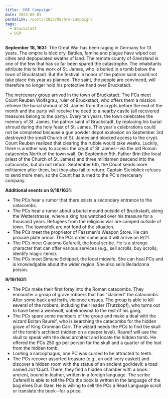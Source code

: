 ```yaml
---
title: 'HRE Campaign'
date: 2023-08-01
permalink: /posts/2023/08/hre-campaign/
tags:
  - Bruckstadt
  - OSR
---
```



**September 18, 1631**: The Great War has been raging in Germany for 13 years. The empire is bled dry. Battles, famine and plague have wiped out cities and depopulated swaths of land. The remote county of Grenzland is one of the few that has so far been spared the catastrophe. The inhabitants attribute this to the work of St. James, who is buried in a tomb below the town of Brucktstadt. But the festival in honor of the patron saint could not take place this year as planned. The saint, the people are convinced, will therefore no longer hold his protective hand over Bruckstadt.

The mercenary group arrived in the town of Bruckstadt. The PCs meet Count Reuben Wolfsgrau, ruler of Bruckstadt, who offers them a mission: retrieve the burial shroud of St. James from the crypts before the end of the month and the party will receive the deed to a nearby castle (all recovered treasures belong to the party). Every ten years, the town celebrates the memory of St. James, the patron saint of Bruckstadt, by replacing his burial shroud during the holy feast of St. James. This year's celebrations could not be completed because a gun powder depot explosion on September 3rd destroyed the small Church of St. James and blocked access to the crypt. Count Reuben realized that clearing the rubble would take weeks. Luckily, there is another way to access the crypt of St. James--via the old Roman catacombs North of the town wall. On September 5th, Father Brin (the local priest of the Church of St. James) and three militiamen descend into the catacombs, but do not return. September 6th, the Count sends more militiamen after them, but they also fail to return.  Captain Steinblick refuses to send more men, so the Count has turned to the PC's mercenary company.

**Additional events on 9/18/1631**:

- The PCs hear a rumor that there exists a secondary entrance to the catacombs.
- The PCs hear a rumor about a burial mound outside of Bruckstadt, along the Wetterstrasse, where a king has watched over his treasure for a thousand years.
Refugees from the religious war are camped outside of town. The townsfolk are not fond of the situation.
- The PCs meet the proprietor of Fassman's Weapon Store. He can procure plate armor. The PCs order some and it will arrive on 9/21.
- The PCs meet Giacomo Cafarelli, the local scribe. He is a strange character that can offer various services (e.g., sell scrolls, buy scrolls, identify magic items).
- The PCs meet Simune Schippel, the local midwife. She can heal PCs and is knowledgable about the wider region. She also sells Belladonna poison.

**9/19/1631**:
- The PCs make their first foray into the Roman catacombs. They encounter a group of grave robbers that has "claimed" the catacombs. After some back and forth, violence ensues.  The group is able to kill several of the robbers, including their leader (Trutzkopf), who turns out to have been a werewolf, unbeknownst to the rest of his gang.
- The PCs spare some members of the group and make a deal with the wizard Boltan Raureif, who is searching the catacombs for the hidden grave of King Cronman Carr. The wizard needs the PCs to find the skull of the tomb's architect (hidden on a deeper level). Raureif will use the skull to speak with the dead architect and locate the hidden tomb. He offered the PCs 250 gp per person for the skull and a quarter of the loot from the hidden tomb.
- Looting a sarcophagus, one PC was cursed to be attracted to teeth.
- The PCs recover assorted treasure (e.g., an odd ivory casket) and discover a hidden room with the statue of an ancient god/devil: a toad named Joz'Quatl. There, they find a hidden chamber with a book: ancient, bound in leather, written in a foreign language. The scribe Cafarelli is able to tell the PCs the book is written in the language of the bog elves Dun Gaer. He is willing to sell the PCs a Read Language scroll or translate the book--for a price.


